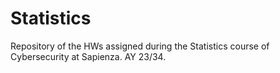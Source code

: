 # Statistics
Repository of the HWs assigned during the Statistics course of Cybersecurity at Sapienza. AY 23/34.
